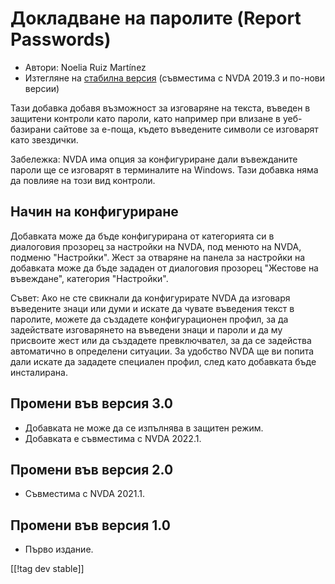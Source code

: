 # Докладване на паролите (Report Passwords) #

* Автори: Noelia Ruiz Martínez
* Изтегляне на [стабилна версия][1] (съвместима с NVDA 2019.3 и по-нови
  версии)

Тази добавка добавя възможност за изговаряне на текста, въведен в защитени
контроли като пароли, като например при влизане в уеб-базирани сайтове за
е-поща, където въведените символи се изговарят като звездички.

Забележка: NVDA има опция за конфигуриране дали въвежданите пароли ще се
изговарят в терминалите на Windows. Тази добавка няма да повлияе на този вид
контроли.

## Начин на конфигуриране

Добавката може да бъде конфигурирана от категорията си в диалоговия прозорец
за настройки на NVDA, под менюто на NVDA, подменю "Настройки". Жест за
отваряне на панела за настройки на добавката може да бъде зададен от
диалоговия прозорец "Жестове на въвеждане", категория "Настройки".

Съвет: Ако не сте свикнали да конфигурирате NVDA да изговаря въведените
знаци или думи и искате да чувате въведения текст в паролите, можете да
създадете конфигурационен профил, за да задействате изговарянето на въведени
знаци и пароли и да му присвоите жест или да създадете превключвател, за да
се задейства автоматично в определени ситуации. За удобство NVDA ще ви
попита дали искате да зададете специален профил, след като добавката бъде
инсталирана.

## Промени във версия 3.0 ##
* Добавката не може да се изпълнява в защитен режим.
* Добавката е съвместима с NVDA 2022.1.

## Промени във версия 2.0 ##
* Съвместима с NVDA 2021.1.

## Промени във версия 1.0 ##
* Първо издание.

[[!tag dev stable]]

[1]: https://www.nvaccess.org/addonStore/legacy?file=reportPasswords
